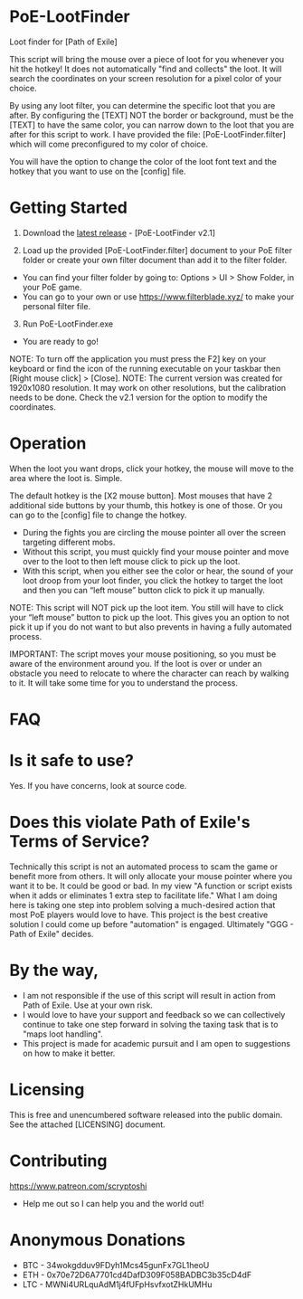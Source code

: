 # PoE-LootFinder
Loot finder for [Path of Exile]

This script will bring the mouse over a piece of loot for you whenever you hit the hotkey! 
It does not automatically "find and collects" the loot. It will search the coordinates on your screen resolution for a pixel color of your choice. 

By using any loot filter, you can determine the specific loot that you are after. By configuring the [TEXT] NOT the border or background, must be the [TEXT] to have the same color, you can narrow down to the loot that you are after for this script to work.
I have provided the file: [PoE-LootFinder.filter] which will come preconfigured to my color of choice.

You will have the option to change the color of the loot font text and the hotkey that you want to use on the [config] file. 


# Getting Started
1. Download the <a href="https://github.com/Scryptoshi/PoE-LootFinder/releases">latest release</a> - [PoE-LootFinder v2.1]

2. Load up the provided [PoE-LootFinder.filter] document to your PoE filter folder or create your own filter document than add it to the filter folder. 
- You can find your filter folder by going to: Options > UI > Show Folder, in your PoE game.  
- You can go to your own or use https://www.filterblade.xyz/ to make your personal filter file. 

3. Run PoE-LootFinder.exe
- You are ready to go!

NOTE: To turn off the application you must press the F2] key on your keyboard or find the icon of the running executable on your taskbar then [Right mouse click] > [Close].
NOTE: The current version was created for 1920x1080 resolution. It may work on other resolutions, but the calibration needs to be done. Check the v2.1 version for the option to modify the coordinates.


# Operation
When the loot you want drops, click your hotkey, the mouse will move to the area where the loot is. Simple. 

The default hotkey is the [X2 mouse button]. Most mouses that have 2 additional side buttons by your thumb, this hotkey is one of those. 
Or you can go to the [config] file to change the hotkey. 

- During the fights you are circling the mouse pointer all over the screen targeting different mobs.
- Without this script, you must quickly find your mouse pointer and move over to the loot to then left mouse click to pick up the loot.
- With this script, when you either see the color or hear, the sound of your loot droop from your loot finder, you click the hotkey to target the loot and then you can “left mouse” button click to pick it up manually.

NOTE: This script will NOT pick up the loot item. You still will have to click your “left mouse” button to pick up the loot. This gives you an option to not pick it up if you do not want to but also prevents in having a fully automated process.  

IMPORTANT: The script moves your mouse positioning, so you must be aware of the environment around you. If the loot is over or under an obstacle you need to relocate to where the character can reach by walking to it. It will take some time for you to understand the process. 
 
# FAQ

# Is it safe to use?
Yes. If you have concerns, look at source code.

# Does this violate Path of Exile's Terms of Service?
Technically this script is not an automated process to scam the game or benefit more from others. It will only allocate your mouse pointer where you want it to be. It could be good or bad. In my view "A function or script exists when it adds or eliminates 1 extra step to facilitate life." What I am doing here is taking one step into problem solving a much-desired action that most PoE players would love to have. This project is the best creative solution I could come up before "automation" is engaged. Ultimately "GGG - Path of Exile" decides. 

# By the way,
- I am not responsible if the use of this script will result in action from Path of Exile. Use at your own risk.
- I would love to have your support and feedback so we can collectively continue to take one step forward in solving the taxing task that is to "maps loot handling". 
- This project is made for academic pursuit and I am open to suggestions on how to make it better.


# Licensing
This is free and unencumbered software released into the public domain. See the attached [LICENSING] document.

# Contributing
https://www.patreon.com/scryptoshi
- Help me out so I can help you and the world out!

# Anonymous Donations
- BTC - 34wokgdduv9FDyh1Mcs45gunFx7GL1heoU
- ETH - 0x70e72D6A7701cd4DafD309F058BADBC3b35cD4dF
- LTC - MWNi4URLquAdM1j4fUFpHsvfxotZHkUMHu
